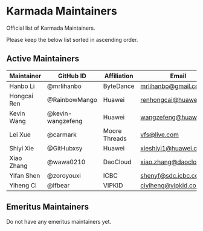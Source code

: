 # Karmada Maintainers

Official list of Karmada Maintainers.

Please keep the below list sorted in ascending order.

## Active Maintainers

| Maintainer  | GitHub ID         | Affiliation   | Email                    |
|-------------|-------------------|---------------|--------------------------|
| Hanbo Li    | @mrlihanbo        | ByteDance     | <mrlihanbo@gmail.com>    |
| Hongcai Ren | @RainbowMango     | Huawei        | <renhongcai@huawei.com>  |
| Kevin Wang  | @kevin-wangzefeng | Huawei        | <wangzefeng@huawei.com>  |
| Lei Xue     | @carmark          | Moore Threads | <vfs@live.com>           |
| Shiyi Xie   | @GitHubxsy        | Huawei        | <xieshiyi1@huawei.com>   |
| Xiao Zhang  | @wawa0210         | DaoCloud      | <xiao.zhang@daocloud.io> |
| Yifan Shen  | @zoroyouxi        | ICBC          | <shenyf@sdc.icbc.com.cn> |
| Yiheng Ci   | @lfbear           | VIPKID        | <ciyiheng@vipkid.com.cn> |

## Emeritus Maintainers
Do not have any emeritus maintainers yet.
